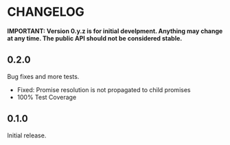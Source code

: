 # CHANGELOG

**IMPORTANT: Version 0.y.z is for initial develpment. Anything may change at any time. The public API should not be considered stable.**

## 0.2.0

Bug fixes and more tests.

- Fixed: Promise resolution is not propagated to child promises
- 100% Test Coverage

## 0.1.0

Initial release.
